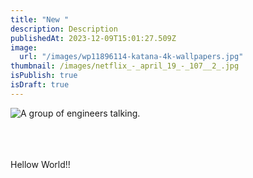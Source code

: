 ```yaml
---
title: "New "
description: Description
publishedAt: 2023-12-09T15:01:27.509Z
image:
  url: "/images/wp11896114-katana-4k-wallpapers.jpg"
thumbnail: /images/netflix_-_april_19_-_107__2_.jpg
isPublish: true
isDraft: true
---
```


![A group of engineers talking.](/images/netflix_-_april_19_-_107__2_.jpg "netflix")

\
\
\
H﻿ellow World!!

